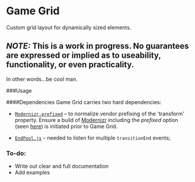 Game Grid
=========

Custom grid layout for dynamically sized elements.

## _NOTE:_ This is a work in progress. No guarantees are expressed or implied as to useability, functionality, or even practicality.
In other words...be cool man.

###Usage

####Dependencies
Game Grid carries two hard dependencies: 
  - [`Modernizr.prefixed`](http://modernizr.com/docs/#prefixed) – to normalize vendor prefixing of the 'transform' property. Ensure a build of [Modernizr](http://modernizr.com) including the _prefixed_ option (seen [here](http://modernizr.com/download/#-backgroundsize-opacity-cssanimations-csstransforms-csstransforms3d-csstransitions-shiv-cssclasses-prefixed-teststyles-testprop-testallprops-prefixes-domprefixes)) is initiated prior to Game Grid.
  
  - [`EndPool.js`](https://github.com/wcst/end-pool) – needed to listen for multiple `transitionEnd` events;


### To-do:
  - Write out clear and full documentation
  - Add examples 
